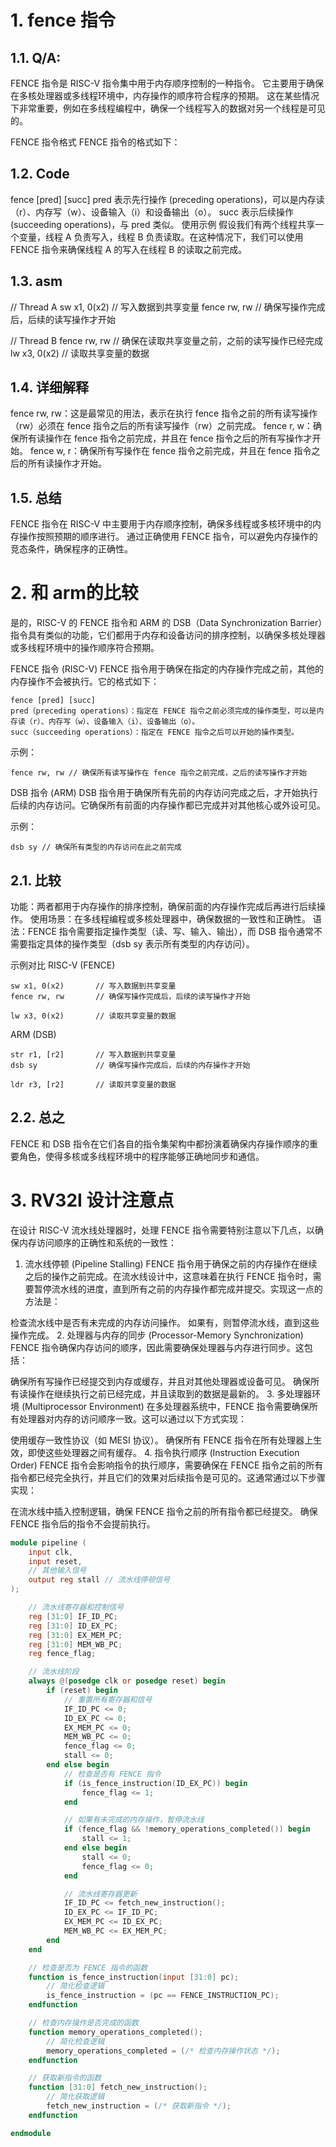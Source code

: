 # 1. fence 指令

## 1.1. Q/A:
FENCE 指令是 RISC-V 指令集中用于内存顺序控制的一种指令。
它主要用于确保在多核处理器或多线程环境中，内存操作的顺序符合程序的预期。
这在某些情况下非常重要，例如在多线程编程中，确保一个线程写入的数据对另一个线程是可见的。

FENCE 指令格式
FENCE 指令的格式如下：

## 1.2. Code
fence [pred] [succ]
pred 表示先行操作 (preceding operations)，可以是内存读（r）、内存写（w）、设备输入（i）和设备输出（o）。
succ 表示后续操作 (succeeding operations)，与 pred 类似。
使用示例
假设我们有两个线程共享一个变量，线程 A 负责写入，线程 B 负责读取。在这种情况下，我们可以使用 FENCE 指令来确保线程 A 的写入在线程 B 的读取之前完成。

## 1.3. asm
// Thread A
sw x1, 0(x2)      // 写入数据到共享变量
fence rw, rw      // 确保写操作完成后，后续的读写操作才开始

// Thread B
fence rw, rw      // 确保在读取共享变量之前，之前的读写操作已经完成
lw x3, 0(x2)      // 读取共享变量的数据

## 1.4. 详细解释
fence rw, rw：这是最常见的用法，表示在执行 fence 指令之前的所有读写操作（rw）必须在 fence 指令之后的所有读写操作（rw）之前完成。
fence r, w：确保所有读操作在 fence 指令之前完成，并且在 fence 指令之后的所有写操作才开始。
fence w, r：确保所有写操作在 fence 指令之前完成，并且在 fence 指令之后的所有读操作才开始。

## 1.5. 总结
FENCE 指令在 RISC-V 中主要用于内存顺序控制，确保多线程或多核环境中的内存操作按照预期的顺序进行。
通过正确使用 FENCE 指令，可以避免内存操作的竞态条件，确保程序的正确性。 

# 2. 和 arm的比较
是的，RISC-V 的 FENCE 指令和 ARM 的 DSB（Data Synchronization Barrier）指令具有类似的功能，它们都用于内存和设备访问的排序控制，以确保多核处理器或多线程环境中的操作顺序符合预期。

FENCE 指令 (RISC-V)
FENCE 指令用于确保在指定的内存操作完成之前，其他的内存操作不会被执行。它的格式如下：

```Assembly
fence [pred] [succ]
pred（preceding operations）：指定在 FENCE 指令之前必须完成的操作类型，可以是内存读（r）、内存写（w）、设备输入（i）、设备输出（o）。
succ（succeeding operations）：指定在 FENCE 指令之后可以开始的操作类型。
```
示例：
```Assembly
fence rw, rw // 确保所有读写操作在 fence 指令之前完成，之后的读写操作才开始
```

DSB 指令 (ARM)
DSB 指令用于确保所有先前的内存访问完成之后，才开始执行后续的内存访问。它确保所有前面的内存操作都已完成并对其他核心或外设可见。

示例：

```Assembly
dsb sy // 确保所有类型的内存访问在此之前完成
```

## 2.1. 比较
功能：两者都用于内存操作的排序控制，确保前面的内存操作完成后再进行后续操作。
使用场景：在多线程编程或多核处理器中，确保数据的一致性和正确性。
语法：FENCE 指令需要指定操作类型（读、写、输入、输出），而 DSB 指令通常不需要指定具体的操作类型（dsb sy 表示所有类型的内存访问）。

示例对比
RISC-V (FENCE)

```Assembly
sw x1, 0(x2)       // 写入数据到共享变量
fence rw, rw       // 确保写操作完成后，后续的读写操作才开始

lw x3, 0(x2)       // 读取共享变量的数据
```

ARM (DSB)
```Assembly
str r1, [r2]       // 写入数据到共享变量
dsb sy             // 确保写操作完成后，后续的内存操作才开始

ldr r3, [r2]       // 读取共享变量的数据
```

## 2.2. 总之
FENCE 和 DSB 指令在它们各自的指令集架构中都扮演着确保内存操作顺序的重要角色，使得多核或多线程环境中的程序能够正确地同步和通信。

# 3. RV32I 设计注意点
在设计 RISC-V 流水线处理器时，处理 FENCE 指令需要特别注意以下几点，以确保内存访问顺序的正确性和系统的一致性：

1. 流水线停顿 (Pipeline Stalling)
FENCE 指令用于确保之前的内存操作在继续之后的操作之前完成。在流水线设计中，这意味着在执行 FENCE 指令时，需要暂停流水线的进度，直到所有之前的内存操作都完成并提交。实现这一点的方法是：

检查流水线中是否有未完成的内存访问操作。
如果有，则暂停流水线，直到这些操作完成。
2. 处理器与内存的同步 (Processor-Memory Synchronization)
FENCE 指令确保内存访问的顺序，因此需要确保处理器与内存进行同步。这包括：

确保所有写操作已经提交到内存或缓存，并且对其他处理器或设备可见。
确保所有读操作在继续执行之前已经完成，并且读取到的数据是最新的。
3. 多处理器环境 (Multiprocessor Environment)
在多处理器系统中，FENCE 指令需要确保所有处理器对内存的访问顺序一致。这可以通过以下方式实现：

使用缓存一致性协议（如 MESI 协议）。
确保所有 FENCE 指令在所有处理器上生效，即使这些处理器之间有缓存。
4. 指令执行顺序 (Instruction Execution Order)
FENCE 指令会影响指令的执行顺序，需要确保在 FENCE 指令之前的所有指令都已经完全执行，并且它们的效果对后续指令是可见的。这通常通过以下步骤实现：

在流水线中插入控制逻辑，确保 FENCE 指令之前的所有指令都已经提交。
确保 FENCE 指令后的指令不会提前执行。

```v
module pipeline (
    input clk,
    input reset,
    // 其他输入信号
    output reg stall // 流水线停顿信号
);

    // 流水线寄存器和控制信号
    reg [31:0] IF_ID_PC;
    reg [31:0] ID_EX_PC;
    reg [31:0] EX_MEM_PC;
    reg [31:0] MEM_WB_PC;
    reg fence_flag;

    // 流水线阶段
    always @(posedge clk or posedge reset) begin
        if (reset) begin
            // 重置所有寄存器和信号
            IF_ID_PC <= 0;
            ID_EX_PC <= 0;
            EX_MEM_PC <= 0;
            MEM_WB_PC <= 0;
            fence_flag <= 0;
            stall <= 0;
        end else begin
            // 检查是否有 FENCE 指令
            if (is_fence_instruction(ID_EX_PC)) begin
                fence_flag <= 1;
            end

            // 如果有未完成的内存操作，暂停流水线
            if (fence_flag && !memory_operations_completed()) begin
                stall <= 1;
            end else begin
                stall <= 0;
                fence_flag <= 0;
            end

            // 流水线寄存器更新
            IF_ID_PC <= fetch_new_instruction();
            ID_EX_PC <= IF_ID_PC;
            EX_MEM_PC <= ID_EX_PC;
            MEM_WB_PC <= EX_MEM_PC;
        end
    end

    // 检查是否为 FENCE 指令的函数
    function is_fence_instruction(input [31:0] pc);
        // 简化检查逻辑
        is_fence_instruction = (pc == FENCE_INSTRUCTION_PC);
    endfunction

    // 检查内存操作是否完成的函数
    function memory_operations_completed();
        // 简化检查逻辑
        memory_operations_completed = (/* 检查内存操作状态 */);
    endfunction

    // 获取新指令的函数
    function [31:0] fetch_new_instruction();
        // 简化获取逻辑
        fetch_new_instruction = (/* 获取新指令 */);
    endfunction

endmodule

```
